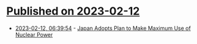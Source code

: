 # [Published on 2023-02-12](index.md)

* [2023-02-12, 06:39:54](https://news.ycombinator.com/item?id=34760504) - [Japan Adopts Plan to Make Maximum Use of Nuclear Power](https://japannews.yomiuri.co.jp/business/companies/20230210-90175/)
